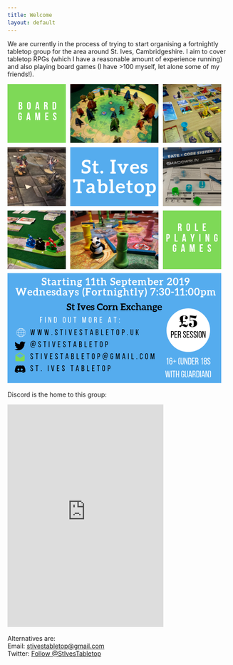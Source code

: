 ```yaml
---
title: Welcome
layout: default
---
```

We are currently in the process of trying to start organising a fortnightly tabletop group for the area around St. Ives, Cambridgeshire.  I aim to cover tabletop RPGs (which I have a reasonable amount of experience running) and also playing board games (I have >100 myself, let alone some of my friends!).

![Poster](images/Poster.png "Starting 11th September")

Discord is the home to this group:  
<iframe src="https://discordapp.com/widget?id=590532081428201473&theme=dark" width="350" height="500" allowtransparency="true" frameborder="0"></iframe>

Alternatives are:  
Email: [stivestabletop@gmail.com](mailto:stivestabletop@gmail.com)  
Twitter: <a href="https://twitter.com/StIvesTabletop?ref_src=twsrc%5Etfw" class="twitter-follow-button" data-show-count="false">Follow @StIvesTabletop</a><script async src="https://platform.twitter.com/widgets.js" charset="utf-8"></script>
